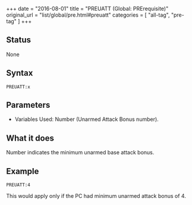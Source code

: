 +++
date = "2016-08-01"
title = "PREUATT (Global: PRErequisite)"
original_url = "list/global/pre.html#preuatt"
categories = [ "all-tag", "pre-tag" ]
+++

## Status

None

## Syntax

`PREUATT:x`

## Parameters

-   Variables Used: Number (Unarmed Attack Bonus number).



What it does
------------

Number indicates the minimum unarmed base attack bonus.

Example
-------

`PREUATT:4`

This would apply only if the PC had minimum unarmed attack bonus of 4.

